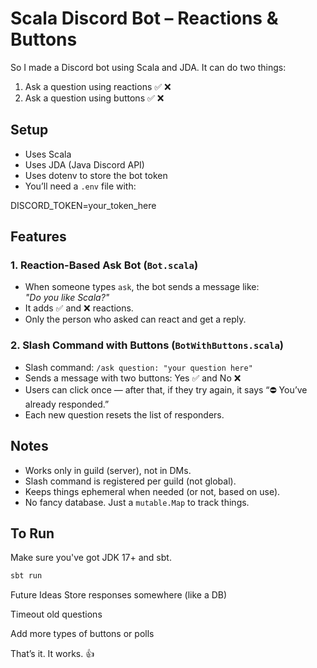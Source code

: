 # Scala Discord Bot – Reactions & Buttons

So I made a Discord bot using Scala and JDA. It can do two things:

1. Ask a question using reactions ✅ ❌
2. Ask a question using buttons ✅ ❌

## Setup

- Uses Scala
- Uses JDA (Java Discord API)
- Uses dotenv to store the bot token
- You’ll need a `.env` file with:

DISCORD_TOKEN=your_token_here


## Features

### 1. Reaction-Based Ask Bot (`Bot.scala`)
- When someone types `ask`, the bot sends a message like:  
*"Do you like Scala?"*
- It adds ✅ and ❌ reactions.
- Only the person who asked can react and get a reply.

### 2. Slash Command with Buttons (`BotWithButtons.scala`)
- Slash command: `/ask question: "your question here"`
- Sends a message with two buttons: Yes ✅ and No ❌
- Users can click once — after that, if they try again, it says “⛔ You’ve already responded.”
- Each new question resets the list of responders.

## Notes

- Works only in guild (server), not in DMs.
- Slash command is registered per guild (not global).
- Keeps things ephemeral when needed (or not, based on use).
- No fancy database. Just a `mutable.Map` to track things.

## To Run

Make sure you've got JDK 17+ and sbt.

```bash
sbt run
```
Future Ideas 
Store responses somewhere (like a DB)

Timeout old questions

Add more types of buttons or polls

That’s it. It works. 👍


